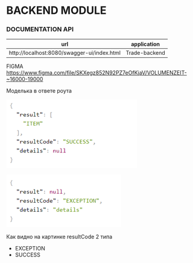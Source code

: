 # BACKEND MODULE

### DOCUMENTATION API
url| application
-------------------------------------------|------------|
http://localhost:8080/swagger-ui/index.html| Trade-backend


FIGMA
https://www.figma.com/file/SKXegz852N92PZ7eOfKjaV/VOLUMENZEIT-~16000-19000


Моделька в ответе роута

![response_type_1.png](response_type_1.png)

![response_type_2.png](response_type_2.png)

Как видно на картинке resultCode 2 типа
- EXCEPTION
- SUCCESS
